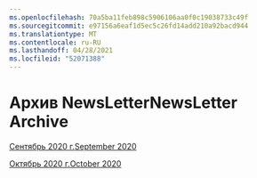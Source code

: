 ```yaml
---
ms.openlocfilehash: 70a5ba11feb898c5906106aa0f0c19038733c49f
ms.sourcegitcommit: e97156a6eaf1d5ec5c26fd14add210a92bacd944
ms.translationtype: MT
ms.contentlocale: ru-RU
ms.lasthandoff: 04/28/2021
ms.locfileid: "52071388"
---
```



# <a name="newsletter-archive"></a><span data-ttu-id="b0d64-101">Архив NewsLetter</span><span class="sxs-lookup"><span data-stu-id="b0d64-101">NewsLetter Archive</span></span>

[<span data-ttu-id="b0d64-102">Сентябрь 2020 г.</span><span class="sxs-lookup"><span data-stu-id="b0d64-102">September 2020</span></span>](https://github.com/MicrosoftDocs/OfficeDocs-AppCompliance-pr/blob/master/Apps/docs/September%202020.md)

[<span data-ttu-id="b0d64-103">Октябрь 2020 г.</span><span class="sxs-lookup"><span data-stu-id="b0d64-103">October 2020</span></span>](https://github.com/MicrosoftDocs/OfficeDocs-AppCompliance-pr/blob/master/Apps/docs/October%202020.md)
